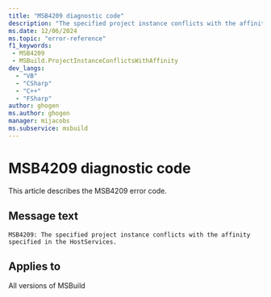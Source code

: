 ```yaml
---
title: "MSB4209 diagnostic code"
description: "The specified project instance conflicts with the affinity specified in the HostServices."
ms.date: 12/06/2024
ms.topic: "error-reference"
f1_keywords:
 - MSB4209
 - MSBuild.ProjectInstanceConflictsWithAffinity
dev_langs:
  - "VB"
  - "CSharp"
  - "C++"
  - "FSharp"
author: ghogen
ms.author: ghogen
manager: mijacobs
ms.subservice: msbuild
---
```


# MSB4209 diagnostic code

<!-- :::ErrorDefinitionDescription::: -->
<!-- :::editable-content name="introDescription"::: -->
This article describes the MSB4209 error code.
<!-- :::editable-content-end::: -->

## Message text

`MSB4209: The specified project instance conflicts with the affinity specified in the HostServices.`

<!-- :::editable-content name="postOutputDescription"::: -->
<!--
{StrBegin="MSB4209: "}
-->
<!-- :::editable-content-end::: -->
<!-- :::ErrorDefinitionDescription-end::: -->

## Applies to

All versions of MSBuild
